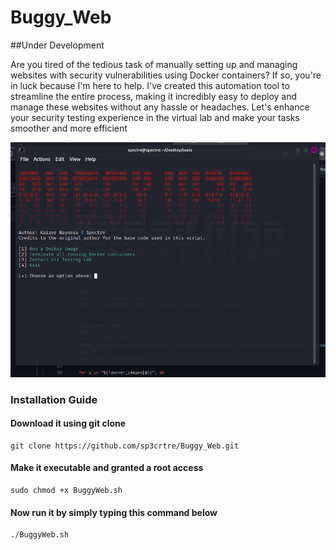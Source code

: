 # Buggy_Web

##Under Development


Are you tired of the tedious task of manually setting up and managing websites with security vulnerabilities using Docker containers? If so, you're in luck because I'm here to help. I've created this automation tool to streamline the entire process, making it incredibly easy to deploy and manage these websites without any hassle or headaches. Let's enhance your security testing experience in the virtual lab and make your tasks smoother and more efficient


<img src="/buggy.png" alt="banner" />

### Installation Guide

#### Download it using git clone
```
git clone https://github.com/sp3crtre/Buggy_Web.git
```

#### Make it executable and granted a root access
```
sudo chmod +x BuggyWeb.sh
```

#### Now run it by simply typing this command below
```
./BuggyWeb.sh
```
